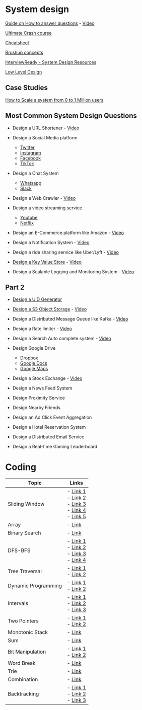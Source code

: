 # System design

[Guide on How to answer questions](https://github.com/shreesha21/Interview-Prep/blob/main/guide.md) - [Video](https://youtu.be/L9TfZdODuFQ?si=DfycCVTSLdbzeexO)

[Ultimate Crash course](https://lnkd.in/gzsFa_nk)

[Cheatsheet](https://gist.github.com/vasanthk/485d1c25737e8e72759f)

[Brushup concepts](https://github.com/karanpratapsingh/system-design)

[InterviewReady - System Design Resources](https://github.com/InterviewReady/system-design-resources)

[Low Level Design](https://github.com/ashishps1/awesome-low-level-design)

## Case Studies

[How to Scale a system from 0 to 1 Million users](https://github.com/shreesha21/system-design-interview/blob/main/Scaling%20to%201M%20users.md)

## Most Common System Design Questions

* Design a URL Shortener - [Video](https://www.youtube.com/watch?v=fMZMm_0ZhK4)

* Design a Social Media platform
  - [Twitter](https://www.youtube.com/watch?v=wYk0xPP_P_8)
  - [Instagram](https://www.youtube.com/watch?v=VJpfO6KdyWE)
  - [Facebook](https://www.youtube.com/watch?v=9-hjBGxuiEs)
  - [TikTok](https://www.youtube.com/watch?v=Z-0g_aJL5Fw)

* Design a Chat System 
  - [Whatsapp](https://www.youtube.com/watch?v=vvhC64hQZMk)
  - [Slack](https://systemdesign.one/slack-architecture/)

* Design a Web Crawler - [Video](https://www.youtube.com/watch?v=BKZxZwUgL3Y&ab_channel=TechDummiesNarendraL)

* Design a video streaming service 
  - [Youtube](https://www.youtube.com/watch?v=jPKTo1iGQiE)
  - [Netflix](https://www.youtube.com/watch?v=psQzyFfsUGU)

* Design an E-Commerce platform like Amazon - [Video](https://www.youtube.com/watch?v=EpASu_1dUdE)

* Design a Notification System - [Video](https://www.youtube.com/watch?v=CUwt9_l0DOg)

* Design a ride sharing service like Uber/Lyft - [Video](https://www.youtube.com/watch?v=umWABit-wbk)

* [Design a Key Value Store](https://github.com/shreesha21/system-design-interview/blob/main/KV%20Store.md) - [Video](https://www.youtube.com/watch?v=rnZmdmlR-2M)

* Design a Scalable Logging and Monitoring System - [Video](https://www.youtube.com/watch?v=kIcq1_pBQSY)


## Part 2

* [Design a UID Generator](https://github.com/shreesha21/system-design-interview/blob/main/uid_gen.md)

* [Design a S3 Object Storage](https://github.com/shreesha21/system-design-interview/blob/main/s3.md) - [Video](https://www.youtube.com/watch?v=UmWtcgC96X8)

* Design a Distributed Message Queue like Kafka - [Video](https://www.youtube.com/watch?v=iJLL-KPqBpM)

* Design a Rate limiter - [Video](https://www.youtube.com/watch?v=mhUQe4BKZXs)

* Design a Search Auto complete system - [Video](https://www.youtube.com/watch?v=us0qySiUsGU)

* Design Google Drive
  - [Dropbox](https://www.youtube.com/watch?v=U0xTu6E2CT8)
  - [Google Docs](https://www.youtube.com/watch?v=2auwirNBvGg)
  - [Google Maps](https://www.youtube.com/watch?v=jk3yvVfNvds)

* Design a Stock Exchange - [Video](https://www.youtube.com/watch?v=dUMWMZmMsVE)

* Design a News Feed System

* Design Proximity Service

* Design Nearby Friends

* Design an Ad Click Event Aggregation

* Design a Hotel Reservation System

* Design a Distributed Email Service

* Design a Real-time Gaming Leaderboard

# Coding

| Topic              | Links                                                                                                                                                                                                                              |
|--------------------|------------------------------------------------------------------------------------------------------------------------------------------------------------------------------------------------------------------------------------|
| Sliding Window     | - [Link 1](https://lnkd.in/ePckKMNi) <br/> - [Link 2](https://lnkd.in/e7vBRUrc) <br/> - [Link 3](https://lnkd.in/eSUh6xJP) <br/> - [Link 4](https://lnkd.in/eMFFuHrn) <br/> - [Link 5](https://lnkd.in/eeUFSJ8c)                        |
| Array              | - [Link](https://lnkd.in/erqPMHrx)                                                                                                                                                                                                  |
| Binary Search      | - [Link](https://lnkd.in/eRyYVw9E)                                                                                                                                                                                                  |
| DFS-BFS            | - [Link 1](https://lnkd.in/euvQM2R3) <br/> - [Link 2](https://lnkd.in/eYNV-u6H) <br/> - [Link 3](https://lnkd.in/e-RCFMkC) <br/> - [Link 4](https://lnkd.in/efMF4sWe)                                                                 |
| Tree Traversal     | - [Link 1](https://lnkd.in/egpV9fyR) <br/> - [Link 2](https://lnkd.in/eH6PsJC7)                                                                                                                                                   |
| Dynamic Programming| - [Link 1](https://lnkd.in/euzKZUSF) <br/> - [Link 2](https://lnkd.in/eEGGuzZZ)                                                                                                                                                   |
| Intervals          | - [Link 1](https://lnkd.in/e2i7354g) <br/> - [Link 2](https://lnkd.in/eMWAHsqt) <br/> - [Link 3](https://lnkd.in/eGv_iaGZ)                                                                                                        |
| Two Pointers       | - [Link 1](https://lnkd.in/egfNhPKZ) <br/> - [Link 2](https://lnkd.in/eaj_4Yys)                                                                                                                                                   |
| Monotonic Stack    | - [Link](https://lnkd.in/e7sUDtkS)                                                                                                                                                                                                  |
| Sum                | - [Link](https://lnkd.in/e9wPU_ix)                                                                                                                                                                                                  |
| Bit Manipulation   | - [Link 1](https://lnkd.in/enVAs_4c) <br/> - [Link 2](https://lnkd.in/eAfxpEax)                                                                                                                                                   |
| Word Break         | - [Link](https://lnkd.in/eZJhZbeX)                                                                                                                                                                                                  |
| Trie               | - [Link](https://lnkd.in/ezMcbZKX)                                                                                                                                                                                                  |
| Combination        | - [Link](https://lnkd.in/eRsFVm64)                                                                                                                                                                                                  |
| Backtracking       | - [Link 1](https://lnkd.in/e7c6XbdG) <br/> - [Link 2](https://lnkd.in/eGyS6q3R) <br/> - [Link 3](https://lnkd.in/eTZDncpG)                                                                                                        |
